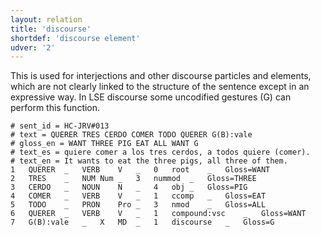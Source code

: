 ```yaml
---
layout: relation
title: 'discourse'
shortdef: 'discourse element'
udver: '2'
---
```


This is used for interjections and other discourse particles and elements, which are not clearly linked to the structure of the sentence except in an expressive way. In LSE discourse some uncodified gestures (G) can perform this function.

~~~ conllu
# sent_id = HC-JRV#013
# text = QUERER TRES CERDO COMER TODO QUERER G(B):vale
# gloss_en = WANT THREE PIG EAT ALL WANT G
# text_es = quiere comer a los tres cerdos, a todos quiere (comer).
# text_en = It wants to eat the three pigs, all three of them.
1	QUERER	_	VERB	V	_	0	root	_	Gloss=WANT
2	TRES	_	NUM	Num	_	3	nummod	_	Gloss=THREE
3	CERDO	_	NOUN	N	_	4	obj	_	Gloss=PIG
4	COMER	_	VERB	V	_	1	ccomp	_	Gloss=EAT
5	TODO	_	PRON	Pro	_	3	nmod	_	Gloss=ALL
6	QUERER	_	VERB	V	_	1	compound:vsc	_	Gloss=WANT
7	G(B):vale	_	X	MD	_	1	discourse	_	Gloss=G
~~~
